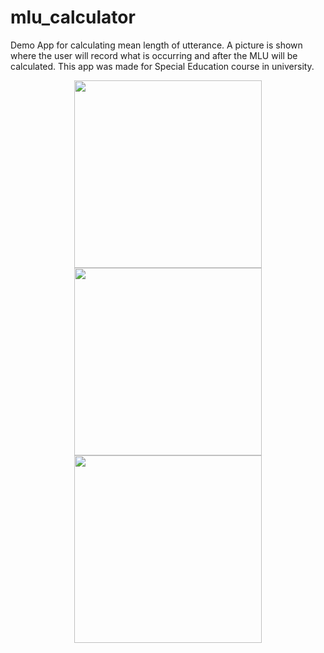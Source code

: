 # mlu_calculator

Demo App for calculating mean length of utterance. A picture is shown where the user will record what is occurring 
and after the MLU will be calculated. This app was made for Special Education course in university.
<div align="center">
  <img src="https://i.imgur.com/tfXk9B6.jpg" height="300">

  <img src="https://i.imgur.com/7TTM0Hg.jpg" height="300">

  <img src="https://i.imgur.com/kH0SvDq.jpg" height="300">
</div>
